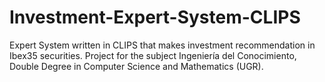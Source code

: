 # Investment-Expert-System-CLIPS
Expert System written in CLIPS that makes investment recommendation in Ibex35 securities. Project for the subject Ingeniería del Conocimiento, Double Degree in Computer Science and Mathematics (UGR).
